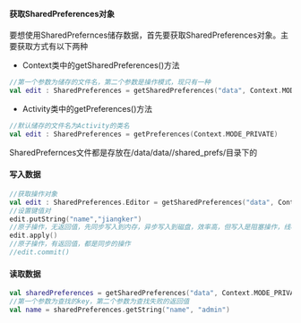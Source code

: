 #### 获取SharedPreferences对象
要想使用SharedPrefernces储存数据，首先要获取SharedPreferences对象。主要获取方式有以下两种

- Context类中的getSharedPreferences()方法
```kotlin
//第一个参数为储存的文件名，第二个参数是操作模式，现只有一种
val edit : SharedPreferences = getSharedPreferences("data", Context.MODE_PRIVATE)
```
- Activity类中的getPreferences()方法

```kotlin
//默认储存的文件名为Activity的类名
val edit : SharedPreferences = getPreferences(Context.MODE_PRIVATE)
```
SharedPrefernces文件都是存放在/data/data/<package name>/shared_prefs/目录下的

#### 写入数据

```kotlin
//获取操作对象
val edit : SharedPreferences.Editor = getSharedPreferences("data", Context.MODE_PRIVATE).edit()
//设置键值对
edit.putString("name","jiangker")
//原子操作，无返回值，先同步写入到内存，异步写入到磁盘，效率高，但写入是阻塞操作，线程安全
edit.apply()
//原子操作，有返回值，都是同步的操作
//edit.commit()
```
#### 读取数据

```kotlin
val sharedPreferences = getSharedPreferences("data", Context.MODE_PRIVATE)
//第一个参数为查找的key，第二个参数为查找失败的返回值
val name = sharedPreferences.getString("name", "admin")
```
